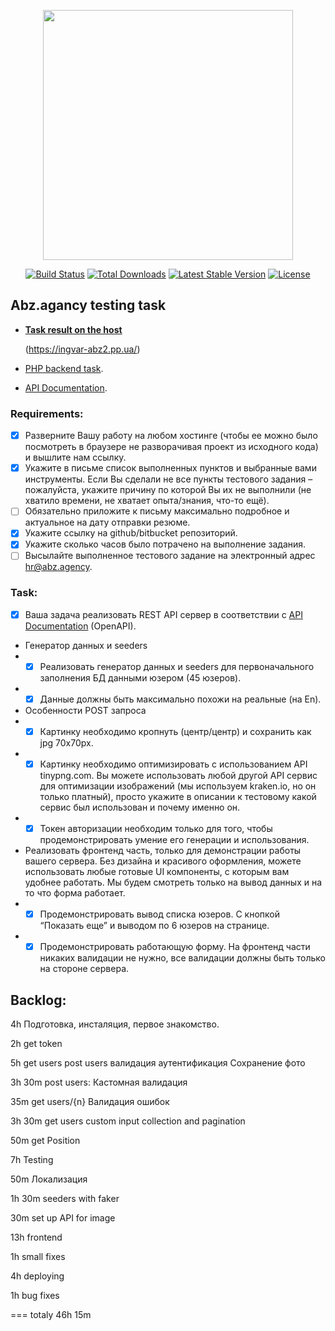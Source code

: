 <p align="center"><a href="https://laravel.com" target="_blank"><img src="https://raw.githubusercontent.com/laravel/art/master/logo-lockup/5%20SVG/2%20CMYK/1%20Full%20Color/laravel-logolockup-cmyk-red.svg" width="400"></a></p>

<p align="center">
<a href="https://travis-ci.org/laravel/framework"><img src="https://travis-ci.org/laravel/framework.svg" alt="Build Status"></a>
<a href="https://packagist.org/packages/laravel/framework"><img src="https://img.shields.io/packagist/dt/laravel/framework" alt="Total Downloads"></a>
<a href="https://packagist.org/packages/laravel/framework"><img src="https://img.shields.io/packagist/v/laravel/framework" alt="Latest Stable Version"></a>
<a href="https://packagist.org/packages/laravel/framework"><img src="https://img.shields.io/packagist/l/laravel/framework" alt="License"></a>
</p>

## Abz.agancy testing task

- [**Task result on the host**](https://ingvar-abz2.pp.ua/)

  (https://ingvar-abz2.pp.ua/)


- [PHP backend task](https://drive.google.com/file/d/1zUC2D72mGqSip5-3zvKJYGMsd7-KEfHG/view).
- [API Documentation](https://apidocs.abz.dev/test_assignment_for_frontend_developer_api_documentation#).

### Requirements:

* [x] Разверните Вашу работу на любом хостинге (чтобы ее можно было посмотреть в браузере не разворачивая проект из
  исходного кода) и вышлите нам ссылку.
* [x] Укажите в письме список выполненных пунктов и выбранные вами инструменты. Если Вы сделали не все пункты тестового
  задания – пожалуйста, укажите причину по которой Вы их не выполнили (не хватило времени, не хватает опыта/знания,
  что-то ещё).
* [ ] Обязательно приложите к письму максимально подробное и актуальное на дату отправки резюме.
* [x] Укажите ссылку на github/bitbucket репозиторий.
* [x] Укажите сколько часов было потрачено на выполнение задания.
* [ ] Высылайте выполненное тестового задание на электронный адрес hr@abz.agency.

### Task:

* [x] Ваша задача реализовать REST API сервер в соответствии
  с [API Documentation](https://apidocs.abz.dev/test_assignment_for_frontend_developer_api_documentation#) (OpenAPI).
* Генератор данных и seeders
*
    * [x] Реализовать генератор данных и seeders для первоначального заполнения БД данными юзером (45 юзеров).
*
    * [x] Данные должны быть максимально похожи на реальные (на En).

* Особенности POST запроса
*
    * [x] Картинку необходимо кропнуть (центр/центр) и сохранить как jpg 70х70px.
*
    * [x] Картинку необходимо оптимизировать с использованием API tinypng.com. Вы можете использовать любой другой API
      сервис для оптимизации изображений (мы используем kraken.io, но он только платный), просто укажите в описании к
      тестовому какой сервис был использован и почему именно он.
*
    * [x] Токен авторизации необходим только для того, чтобы продемонстрировать умение его генерации и использования.

* Реализовать фронтенд часть, только для демонстрации работы вашего сервера. Без дизайна и красивого оформления, можете
  использовать любые готовые UI компоненты, с которым вам удобнее работать. Мы будем смотреть только на вывод данных и
  на то что форма работает.
*
    * [x] Продемонстрировать вывод списка юзеров. С кнопкой “Показать еще” и выводом по 6 юзеров на странице.
*
    * [x] Продемонстрировать работающую форму. На фронтенд части никаких валидации не нужно, все валидации должны быть
      только на стороне сервера.

## Backlog:

4h Подготовка, инсталяция, первое знакомство.

2h get token

5h get users post users валидация аутентификация Сохранение фото

3h 30m post users:
Кастомная валидация

35m get users/{n} Валидация ошибок

3h 30m get users custom input collection and pagination

50m get Position

7h Testing

50m Локализация

1h 30m seeders with faker

30m set up API for image

13h frontend

1h small fixes

4h deploying

1h bug fixes

=== totaly 46h 15m
